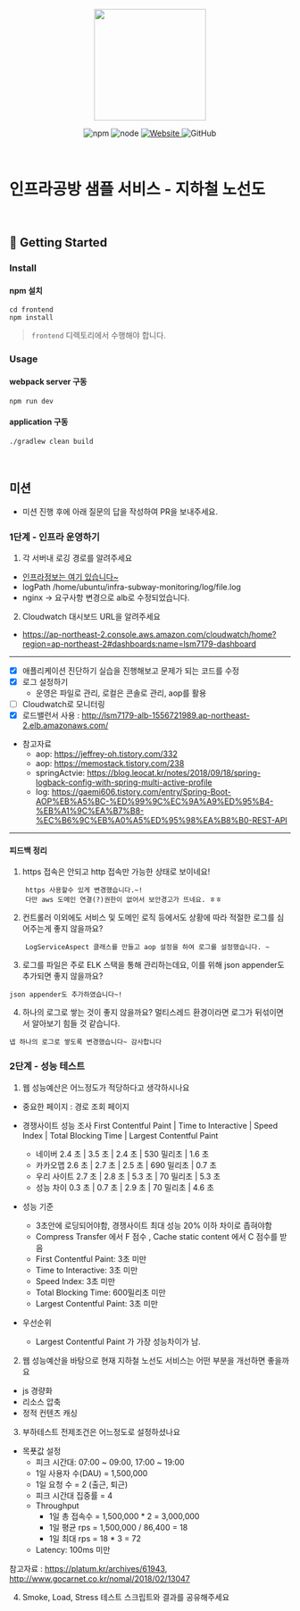 <p align="center">
    <img width="200px;" src="https://raw.githubusercontent.com/woowacourse/atdd-subway-admin-frontend/master/images/main_logo.png"/>
</p>
<p align="center">
  <img alt="npm" src="https://img.shields.io/badge/npm-%3E%3D%205.5.0-blue">
  <img alt="node" src="https://img.shields.io/badge/node-%3E%3D%209.3.0-blue">
  <a href="https://edu.nextstep.camp/c/R89PYi5H" alt="nextstep atdd">
    <img alt="Website" src="https://img.shields.io/website?url=https%3A%2F%2Fedu.nextstep.camp%2Fc%2FR89PYi5H">
  </a>
  <img alt="GitHub" src="https://img.shields.io/github/license/next-step/atdd-subway-service">
</p>

<br>

# 인프라공방 샘플 서비스 - 지하철 노선도

<br>

## 🚀 Getting Started

### Install
#### npm 설치
```
cd frontend
npm install
```
> `frontend` 디렉토리에서 수행해야 합니다.

### Usage
#### webpack server 구동
```
npm run dev
```
#### application 구동
```
./gradlew clean build
```
<br>

## 미션

* 미션 진행 후에 아래 질문의 답을 작성하여 PR을 보내주세요.

### 1단계 - 인프라 운영하기
1. 각 서버내 로깅 경로를 알려주세요

* [인프라정보는 여기 있습니다~](https://github.com/lsm7179/infra-subway-deploy/tree/lsm7179#%EB%AF%B8%EC%85%98)
* logPath  /home/ubuntu/infra-subway-monitoring/log/file.log
* nginx -> 요구사항 변경으로 alb로 수정되었습니다. 
2. Cloudwatch 대시보드 URL을 알려주세요
* https://ap-northeast-2.console.aws.amazon.com/cloudwatch/home?region=ap-northeast-2#dashboards:name=lsm7179-dashboard
---
* [x] 애플리케이션 진단하기 실습을 진행해보고 문제가 되는 코드를 수정
* [x] 로그 설정하기
  * 운영은 파일로 관리, 로컬은 콘솔로 관리, aop를 활용
* [ ] Cloudwatch로 모니터링
* [x] 로드밸런서 사용 : http://lsm7179-alb-1556721989.ap-northeast-2.elb.amazonaws.com/
* 참고자료 
  * aop: https://jeffrey-oh.tistory.com/332
  * aop: https://memostack.tistory.com/238
  * springActvie: https://blog.leocat.kr/notes/2018/09/18/spring-logback-config-with-spring-multi-active-profile
  * log: https://gaemi606.tistory.com/entry/Spring-Boot-AOP%EB%A5%BC-%ED%99%9C%EC%9A%A9%ED%95%B4-%EB%A1%9C%EA%B7%B8-%EC%B6%9C%EB%A0%A5%ED%95%98%EA%B8%B0-REST-API
---
#### 피드백 정리
1. https 접속은 안되고 http 접속만 가능한 상태로 보이네요!
~~~
    https 사용할수 있게 변경했습니다.~!
    다만 aws 도메인 연결(?)권한이 없어서 보안경고가 뜨네요. ㅎㅎ
~~~
2. 컨트롤러 이외에도 서비스 및 도메인 로직 등에서도 상황에 따라 적절한 로그를 심어주는게 좋지 않을까요?
~~~
    LogServiceAspect 클래스를 만들고 aop 설정을 하여 로그를 설정했습니다. ~
~~~
3. 로그를 파일은 주로 ELK 스택을 통해 관리하는데요, 이를 위해 json appender도 추가되면 좋지 않을까요?
~~~
json appender도 추가하였습니다~! 
~~~
4. 하나의 로그로 쌓는 것이 좋지 않을까요? 멀티스레드 환경이라면 로그가 뒤섞이면서 알아보기 힘들 것 같습니다.
~~~
넵 하나의 로그로 쌓도록 변경했습니다~ 감사합니다
~~~

### 2단계 - 성능 테스트

1. 웹 성능예산은 어느정도가 적당하다고 생각하시나요
* 중요한 페이지 : 경로 조회 페이지

* 경쟁사이트 성능 조사
First Contentful Paint | Time to Interactive | Speed Index | Total Blocking Time | Largest Contentful Paint
  * 네이버      2.4 초 | 3.5 초 | 2.4 초 | 530 밀리초     | 1.6 초
  * 카카오맵    2.6 초  | 2.7 초 | 2.5 초 | 690 밀리초   | 0.7 초
  * 우리 사이트  2.7 초 | 2.8 초 | 5.3 초 | 70 밀리초    | 5.3 초
  * 성능 차이    0.3 초 | 0.7 초 | 2.9 초  | 70 밀리초   | 4.6 초

* 성능 기준
  * 3초안에 로딩되어야함, 경쟁사이트 최대 성능 20% 이하 차이로 좁혀야함
  * Compress Transfer 에서 F 점수 , Cache static content 에서 C 점수를 받음
  * First Contentful Paint: 3초 미만
  * Time to Interactive: 3초 미만
  * Speed Index: 3초 미만
  * Total Blocking Time: 600밀리초 미만
  * Largest Contentful Paint: 3초 미만

* 우선순위 
  * Largest Contentful Paint 가 가장 성능차이가 남.

2. 웹 성능예산을 바탕으로 현재 지하철 노선도 서비스는 어떤 부분을 개선하면 좋을까요
* js 경량화
* 리소스 압축
* 정적 컨텐츠 캐싱

3. 부하테스트 전제조건은 어느정도로 설정하셨나요
* 목푯값 설정
  * 피크 시간대: 07:00 ~ 09:00, 17:00 ~ 19:00
  * 1일 사용자 수(DAU) = 1,500,000
  * 1일 요청 수 = 2 (출근, 퇴근)
  * 피크 시간대 집중률 = 4
  * Throughput
    * 1일 총 접속수 = 1,500,000 * 2 = 3,000,000
    * 1일 평균 rps = 1,500,000 / 86,400 = 18
    * 1일 최대 rps = 18 * 3 = 72
  * Latency: 100ms 미만

참고자료 : https://platum.kr/archives/61943, http://www.gocarnet.co.kr/nomal/2018/02/13047

4. Smoke, Load, Stress 테스트 스크립트와 결과를 공유해주세요
